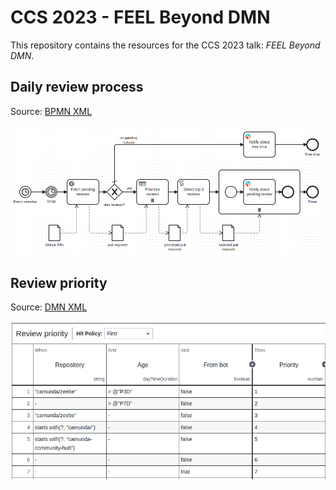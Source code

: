 # CCS 2023 - FEEL Beyond DMN

This repository contains the resources for the CCS 2023 talk: _FEEL Beyond DMN_.

## Daily review process

Source: [BPMN XML](daily-review-process.bpmn)

![The daily review process](assets/daily-review-process.png)

## Review priority

Source: [DMN XML](review-priority.dmn)

![The review priority decision](assets/review-priority.png)


